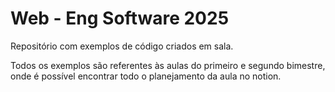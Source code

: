 # Web - Eng Software 2025

Repositório com exemplos de código criados em sala.

Todos os exemplos são referentes às aulas do primeiro e segundo bimestre, onde é possível encontrar todo o planejamento da aula no notion.
